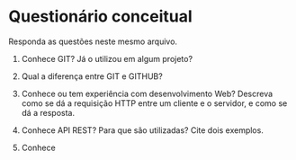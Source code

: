 # Questionário conceitual

Responda as questões neste mesmo arquivo.

1. Conhece GIT? Já o utilizou em algum projeto?

2. Qual a diferença entre GIT e GITHUB?

3. Conhece ou tem experiência com desenvolvimento Web? Descreva como se dá a requisição HTTP entre um cliente e o servidor, e como se dá a resposta.

4. Conhece API REST? Para que são utilizadas? Cite dois exemplos.

5. Conhece 
